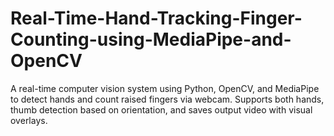# Real-Time-Hand-Tracking-Finger-Counting-using-MediaPipe-and-OpenCV
A real-time computer vision system using Python, OpenCV, and MediaPipe to detect hands and count raised fingers via webcam. Supports both hands, thumb detection based on orientation, and saves output video with visual overlays.
